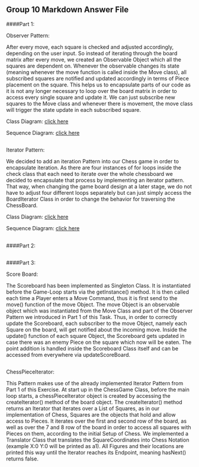 Group 10 Markdown Answer File
---------------------------------
####Part 1:

Observer Pattern:

After every move, each square is checked and adjusted accordingly, depending on the user input. So instead of iterating
through the board matrix after every move, we created an Observable Object which all the squares are dependent on. 
Whenever the observable changes its state (meaning whenever the move function is called inside the Move class), all 
subscribed squares are notified and updated accordingly in terms of Piece placement on the square. This helps us to 
encapsulate parts of our code as it is not any longer necessary to loop over the board matrix in order to access every
single square and update it. We can just subscribe new squares to the Move class and whenever there is movement, the 
move class will trigger the state update in each subscribed square.

Class Diagram: [click here](https://github.com/niddhog/BINF4241-Group10/blob/master/Assignment_03_DesignPatterns/ObserverDiagramm.jpeg)

Sequence Diagram: [click here](https://github.com/niddhog/BINF4241-Group10/blob/master/Assignment_03_DesignPatterns/ObserverSequenceDiagramm.jpeg)
##


Iterator Pattern:

We decided to add an iteration Pattern into our Chess game in order to encapsulate iteration. As there are four 
instances of for loops inside the check class that each need to iterate over the whole chessboard we decided to 
encapsulate that process by implementing an iterator pattern. That way, when changing the game board design at a later 
stage, we do not have to adjust four different loops separately but can just simply access the BoardIterator Class in 
order to change the behavior for traversing the ChessBoard.

Class Diagram: [click here](https://github.com/niddhog/BINF4241-Group10/blob/master/Assignment_03_DesignPatterns/IteratorDiagram.jpeg)

Sequence Diagram: [click here](https://github.com/niddhog/BINF4241-Group10/blob/master/Assignment_03_DesignPatterns/IteratorSequenceDiagram.jpeg)
##
####Part 2:
##
####Part 3:

Score Board:

The Scoreboard has been implemented as Singleton Class. It is instantiated before the Game-Loop starts via the 
getInstance() method. It is then called each time a Player enters a Move Command, thus it is first send to the
move() function of the move Object. The move Object is an observable object which was instantiated from the Move Class
and part of the Observer Pattern we introduced in Part 1 of this Task. Thus, in order to correctly update the Scoreboard,
each subscriber to the move Object, namely each Square on the board, will get notified about the incoming move. Inside
the update() function of each square Object, the Scoreboard gets updated in case there was an enemy Piece on the 
square which now will be eaten. The point addition is handled inside the Scoreboard Class itself and can be accessed
from everywhere via updateScoreBoard.

##

ChessPieceIterator:

This Pattern makes use of the already implemented Iterator Pattern from Part 1 of this Exercise. At start up in the
ChessGame Class, before the main loop starts, a chessPieceIterator object is created by accessing the createIterator()
method of the board object. The createIterator() method returns an Iterator that iterates over a List of Squares,
as in our implementation of Chess, Squares are the objects that hold and allow access to Pieces. It iterates over
the first and second row of the board, as well as over the 7 and 8 row of the board in order to access all squares
with Pieces on them, according to the initial Setup of Chess. We implemented a Translator Class that translates
the SquareCoordinates into Chess Notation (example X:0 Y:0 will be printed as a1). All Figures and their locations
are printed this way until the Iterator reaches its Endpoint, meaning hasNext() returns false.